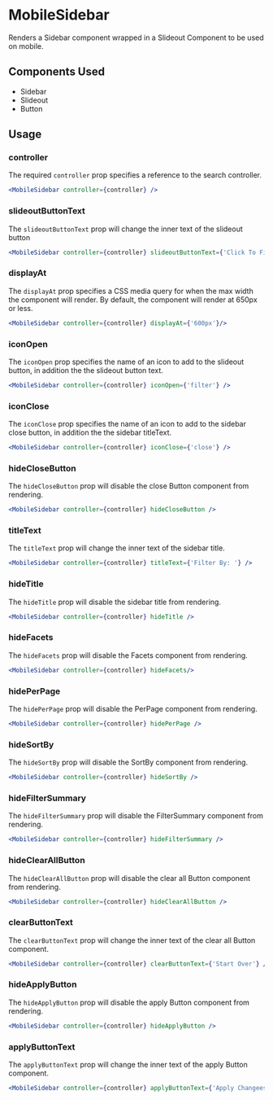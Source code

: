 # MobileSidebar
Renders a Sidebar component wrapped in a Slideout Component to be used on mobile. 


## Components Used
- Sidebar
- Slideout
- Button


## Usage

### controller
The required `controller` prop specifies a reference to the search controller.

```jsx
<MobileSidebar controller={controller} />
```

### slideoutButtonText
The `slideoutButtonText` prop will change the inner text of the slideout button

```jsx
<MobileSidebar controller={controller} slideoutButtonText={'Click To Filter'} />
```

### displayAt
The `displayAt` prop specifies a CSS media query for when the max width the component will render. By default, the component will render at 650px or less. 

```jsx
<MobileSidebar controller={controller} displayAt={'600px'}/>
```

### iconOpen
The `iconOpen` prop specifies the name of an icon to add to the slideout button, in addition the the slideout button text.

```jsx
<MobileSidebar controller={controller} iconOpen={'filter'} />
```

### iconClose
The `iconClose` prop specifies the name of an icon to add to the sidebar close button, in addition the the sidebar titleText.

```jsx
<MobileSidebar controller={controller} iconClose={'close'} />
```

### hideCloseButton
The `hideCloseButton` prop will disable the close Button component from rendering.

```jsx
<MobileSidebar controller={controller} hideCloseButton />
```

### titleText
The `titleText` prop will change the inner text of the sidebar title.
```jsx
<MobileSidebar controller={controller} titleText={'Filter By: '} />
```

### hideTitle
The `hideTitle` prop will disable the sidebar title from rendering.

```jsx
<MobileSidebar controller={controller} hideTitle />
```

### hideFacets
The `hideFacets` prop will disable the Facets component from rendering.
```jsx
<MobileSidebar controller={controller} hideFacets/>
```

### hidePerPage
The `hidePerPage` prop will disable the PerPage component from rendering.

```jsx
<MobileSidebar controller={controller} hidePerPage />
```

### hideSortBy
The `hideSortBy` prop will disable the SortBy component from rendering.

```jsx
<MobileSidebar controller={controller} hideSortBy />
```
### hideFilterSummary
The `hideFilterSummary` prop will disable the FilterSummary component from rendering.

```jsx
<MobileSidebar controller={controller} hideFilterSummary />
```

### hideClearAllButton
The `hideClearAllButton` prop will disable the clear all Button component from rendering.

```jsx
<MobileSidebar controller={controller} hideClearAllButton />
```

### clearButtonText
The `clearButtonText` prop will change the inner text of the clear all Button component.

```jsx
<MobileSidebar controller={controller} clearButtonText={'Start Over'} />
```

### hideApplyButton
The `hideApplyButton` prop will disable the apply Button component from rendering.

```jsx
<MobileSidebar controller={controller} hideApplyButton />
```

### applyButtonText
The `applyButtonText` prop will change the inner text of the apply Button component.

```jsx
<MobileSidebar controller={controller} applyButtonText={'Apply Changees'} />
```